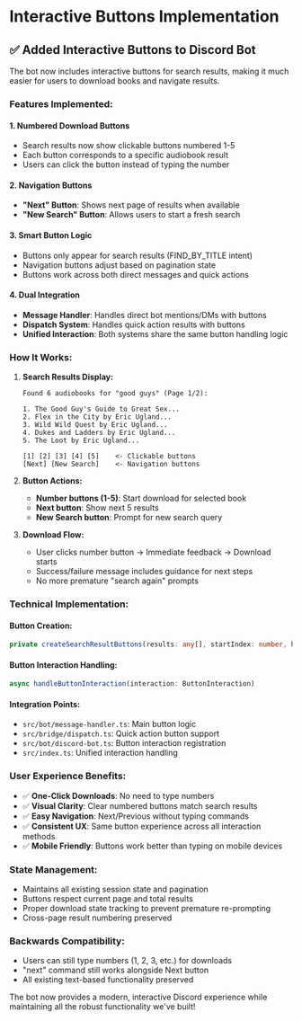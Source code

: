 # Interactive Buttons Implementation

## ✅ Added Interactive Buttons to Discord Bot

The bot now includes interactive buttons for search results, making it much easier for users to download books and navigate results.

### **Features Implemented:**

#### **1. Numbered Download Buttons**
- Search results now show clickable buttons numbered 1-5
- Each button corresponds to a specific audiobook result
- Users can click the button instead of typing the number

#### **2. Navigation Buttons**
- **"Next" Button**: Shows next page of results when available
- **"New Search" Button**: Allows users to start a fresh search

#### **3. Smart Button Logic**
- Buttons only appear for search results (FIND_BY_TITLE intent)
- Navigation buttons adjust based on pagination state
- Buttons work across both direct messages and quick actions

#### **4. Dual Integration**
- **Message Handler**: Handles direct bot mentions/DMs with buttons
- **Dispatch System**: Handles quick action results with buttons
- **Unified Interaction**: Both systems share the same button handling logic

### **How It Works:**

1. **Search Results Display:**
   ```
   Found 6 audiobooks for "good guys" (Page 1/2):

   1. The Good Guy's Guide to Great Sex...
   2. Flex in the City by Eric Ugland...
   3. Wild Wild Quest by Eric Ugland...
   4. Dukes and Ladders by Eric Ugland...
   5. The Loot by Eric Ugland...

   [1] [2] [3] [4] [5]    <- Clickable buttons
   [Next] [New Search]    <- Navigation buttons
   ```

2. **Button Actions:**
   - **Number buttons (1-5)**: Start download for selected book
   - **Next button**: Show next 5 results
   - **New Search button**: Prompt for new search query

3. **Download Flow:**
   - User clicks number button → Immediate feedback → Download starts
   - Success/failure message includes guidance for next steps
   - No more premature "search again" prompts

### **Technical Implementation:**

#### **Button Creation:**
```typescript
private createSearchResultButtons(results: any[], startIndex: number, hasNextPage: boolean): ActionRowBuilder<ButtonBuilder>[]
```

#### **Button Interaction Handling:**
```typescript
async handleButtonInteraction(interaction: ButtonInteraction)
```

#### **Integration Points:**
- `src/bot/message-handler.ts`: Main button logic
- `src/bridge/dispatch.ts`: Quick action button support  
- `src/bot/discord-bot.ts`: Button interaction registration
- `src/index.ts`: Unified interaction handling

### **User Experience Benefits:**

- ✅ **One-Click Downloads**: No need to type numbers
- ✅ **Visual Clarity**: Clear numbered buttons match search results
- ✅ **Easy Navigation**: Next/Previous without typing commands
- ✅ **Consistent UX**: Same button experience across all interaction methods
- ✅ **Mobile Friendly**: Buttons work better than typing on mobile devices

### **State Management:**
- Maintains all existing session state and pagination
- Buttons respect current page and total results
- Proper download state tracking to prevent premature re-prompting
- Cross-page result numbering preserved

### **Backwards Compatibility:**
- Users can still type numbers (1, 2, 3, etc.) for downloads
- "next" command still works alongside Next button
- All existing text-based functionality preserved

The bot now provides a modern, interactive Discord experience while maintaining all the robust functionality we've built!
